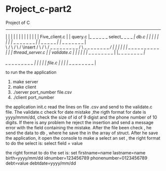 # Project_c-part2

Project of C





  _ _ _ _ _ _ _ _                             _ _ _ _ _ _ _                             _ _ _ _ _ _ _ _ 
|                 |                          |             |                           |                |
|                 |                          |             |                           |                |
|  Five_client.c  |                          |   query.c   |_ _ _ _ _ _ select_ _ _ _ _|      db.c      |
|                 |                          |             |                           |                |
|_ _ _ _ _ _ _ _ _|                          |_ _ _ _ _ _ _|                           |_ _ _ _ _ _ _ _ |     
                   \                         /             \                          /
                    \                       /               \insert                  /
                      \                    /                  \                     /
                       \_ _ _ _ _ _ _ _ _ /                    \ _ _ _ _ _ _ _ _ _/
                       |                  |                     |                 |
                       |                  | _ _ _ _ _ _ _ _ _ _ |                 |
                       |  thread_server.c |                     |    validate.c   |
                       |                  |                     |                 |
                       |_ _ _ _ _ _ _ _ _ |                     |_ _ _ _ _ _ _ _ _|
                                           \
                                            \
                                             \_ _ _ _ _ _ _ _ _ 
                                             |                  |
                                             |                  |
                                             |    file.c        |
                                             |                  |
                                             |_ _ _ _ _ _ _ _ _ |






to run the the application
1. make server
2. make client
3. ./server port_number file.csv
3. ./client port_number

the application init.c read the lines on file .csv and send to the validate.c file.
The validate.c check for date mistake ,the rigth format for date is yyyy/mmm/dd, check the size of id of 9 digist and the phone number of 10 digits.
If there is any problem he reject the insertion and send a message error with the field containing the mistake. 
After the file been check , he send the data to db , where he save the in the array of struct. 
After he save the application, it open the console to make a select an set , the right format to do the select is:
select field = value

the right format to do the set is:
set firstname=name lastname=name birth=yyyy/mm/dd idnumber=123456789 phonenumber=0123456789 debt=value debtdate=yyyy/mm/dd
